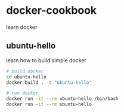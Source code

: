 # docker-cookbook
learn docker

## ubuntu-hello
learn how to build simple docker
```bash
# build docker
cd ubuntu-hello
docker build . -t "ubuntu-hello"

# run docker
docker run -it --rm ubuntu-hello /bin/bash
docker run -it --rm ubuntu-hello
```